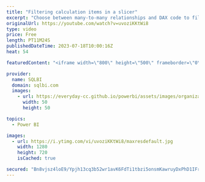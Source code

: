 ```yaml
---
title: "Filtering calculation items in a slicer"
excerpt: "Choose between many-to-many relationships and DAX code to filter the most relevant items using another slicer. Indeed, calculation groups cannot use relationships!\r \r Article and download: https://sql.bi/805830?aff=yt\r \r How to learn DAX: https://www.sqlbi.com/guides/dax/?aff=yt\r The definitive guide"
originalUrl: https://youtube.com/watch?v=uvoziKKtWi8
type: video
price: Free
length: PT11M24S
publishedDateTime: 2023-07-18T10:00:16Z
heat: 54

featuredContent: "<iframe width=\"800\" height=\"500\" frameborder=\"0\" src=\"https://www.youtube.com/embed/uvoziKKtWi8\" allow=\"accelerometer; autoplay; encrypted-media; gyroscope; picture-in-picture\" allowfullscreen></iframe>"

provider:
  name: SQLBI
  domain: sqlbi.com
  images:
    - url: https://everyday-cc.github.io/powerbi/assets/images/organizations/sqlbi.com-50x50.jpg
      width: 50
      height: 50

topics:
  - Power BI

images:
  - url: https://i.ytimg.com/vi/uvoziKKtWi8/maxresdefault.jpg
    width: 1280
    height: 720
    isCached: true

secured: "Bn8vjsz4loE9/Ypjh13cq3b52wr1avK6FdTi1tbzi5onsmKawruyDxPhD1IFrYaJwFIKrh7mnC5kouA6JbLyeJ61yw5VwyDio5UV++BucTlp/Gc47vzkQ49vFNP97DoErL4/0W/ajkEEJFj3NbL5xsAhZ/Ti/BsktbvabLLxnBznAsp8I4GnZCh+yM9pbZXT7nvv/nLceEXzL54hYs/XSJZRSuwacRSLZbYCT6vSYE38IS3kI88730sS7SN/lvo8DCtR7rOAwpkbBROdMAGI/yADBPwSmDvwj2AIUSfxmjTtHNDaFUVCprwyhiVC25WouWSSisvx0bZtbQijj+y7Dx2vOrVcUTR4mikEUpBqyMsdc0sHhrtmoqR47+4tV8v1Jw7/PdPan63+U1IE8dSZaY3OiKWdqptldKePDNZhzGE=;WJpzG1A8gXLH+ZDkY8zOBg=="
---
```



